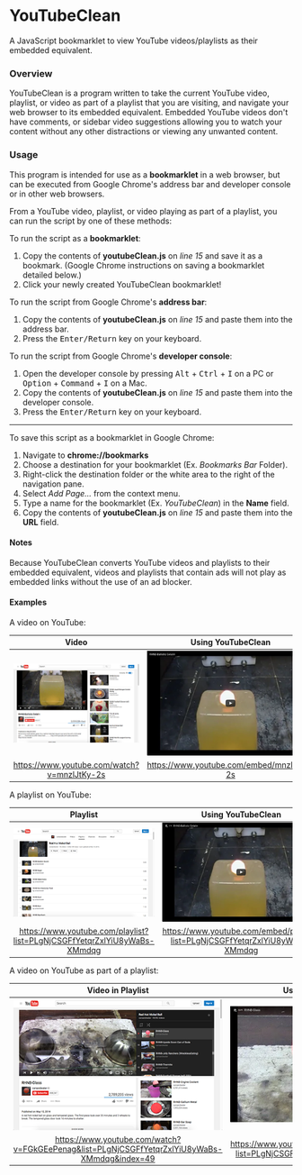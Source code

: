 # YouTubeClean

A JavaScript bookmarklet to view YouTube videos/playlists as their embedded equivalent.

### Overview

  YouTubeClean is a program written to take the current YouTube video, playlist, or video as part of a playlist that you are visiting, and navigate your web browser to its embedded equivalent. Embedded YouTube videos don't have comments, or sidebar video suggestions allowing you to watch your content without any other distractions or viewing any unwanted content.

### Usage

This program is intended for use as a **bookmarklet** in a web browser, but can be executed from Google Chrome's address bar and developer console or in other web browsers.

From a YouTube video, playlist, or video playing as part of a playlist, you can run the script by one of these methods:

To run the script as a **bookmarklet**:
  1. Copy the contents of **youtubeClean.js** on _line 15_ and save it as a bookmark. (Google Chrome instructions on saving a bookmarklet detailed below.)
  2. Click your newly created YouTubeClean bookmarklet!

To run the script from Google Chrome's **address bar**:
  1. Copy the contents of **youtubeClean.js** on _line 15_ and paste them into the address bar.
  2. Press the <kbd>Enter/Return</kbd> key on your keyboard.

To run the script from Google Chrome's **developer console**:
  1. Open the developer console by pressing <kbd>Alt</kbd> + <kbd>Ctrl</kbd> + <kbd>I</kbd> on a PC or <kbd>Option</kbd> + <kbd>Command</kbd> + <kbd>I</kbd> on a Mac.
  2. Copy the contents of **youtubeClean.js** on _line 15_ and paste them into the developer console.
  3. Press the <kbd>Enter/Return</kbd> key on your keyboard.

-----

To save this script as a bookmarklet in Google Chrome:
  1. Navigate to **chrome://bookmarks**
  2. Choose a destination for your bookmarklet (Ex. _Bookmarks Bar_ Folder).
  3. Right-click the destination folder or the white area to the right of the navigation pane.
  4. Select _Add Page..._ from the context menu.
  5. Type a name for the bookmarklet (Ex. _YouTubeClean_) in the **Name** field.
  6. Copy the contents of **youtubeClean.js** on _line 15_ and paste them into the **URL** field.

#### Notes

Because YouTubeClean converts YouTube videos and playlists to their embedded equivalent, videos and playlists that contain ads will not play as embedded links without the use of an ad blocker.


#### Examples

A video on YouTube:

Video                               |  Using YouTubeClean
:----------------------------------:|:-----------------------------------------------:
![Video](./images/video_small.png)  |  ![Video embed](./images/video_embed_small.png)
https://www.youtube.com/watch?v=mnzlJtKy-2s | https://www.youtube.com/embed/mnzlJtKy-2s

A playlist on YouTube:

Playlist                                  |  Using YouTubeClean
:----------------------------------------:|:-----------------------------------------------------:
![Playlist](./images/playlist_small.png)  |  ![Playlist embed](./images/playlist_embed_small.png)
https://www.youtube.com/playlist?list=PLgNjCSGFfYetqrZxlYiU8yWaBs-XMmdqg | https://www.youtube.com/embed/playlist?list=PLgNjCSGFfYetqrZxlYiU8yWaBs-XMmdqg

A video on YouTube as part of a playlist:

Video in Playlist                                         |  Using YouTubeClean
:--------------------------------------------------------:|:-----------------------------------------------------:
![Video in playlist](./images/videoInPlaylist_small.png)  |  ![Video in playlist embed](./images/videoInPlaylist_embed_small.png)
https://www.youtube.com/watch?v=FGkGEePenag&list=PLgNjCSGFfYetqrZxlYiU8yWaBs-XMmdqg&index=49 | https://www.youtube.com/embed/FGkGEePenag?list=PLgNjCSGFfYetqrZxlYiU8yWaBs-XMmdqg